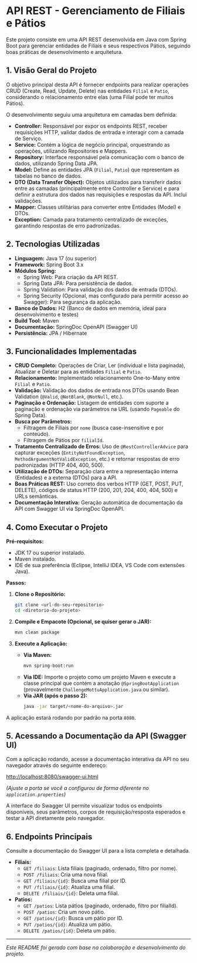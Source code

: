 # API REST - Gerenciamento de Filiais e Pátios

Este projeto consiste em uma API REST desenvolvida em Java com Spring Boot para gerenciar entidades de Filiais e seus respectivos Pátios, seguindo boas práticas de desenvolvimento e arquitetura.

## 1. Visão Geral do Projeto

O objetivo principal desta API é fornecer endpoints para realizar operações CRUD (Create, Read, Update, Delete) nas entidades `Filial` e `Patio`, considerando o relacionamento entre elas (uma Filial pode ter muitos Pátios).

O desenvolvimento seguiu uma arquitetura em camadas bem definida:

*   **Controller:** Responsável por expor os endpoints REST, receber requisições HTTP, validar dados de entrada e interagir com a camada de Serviço.
*   **Service:** Contém a lógica de negócio principal, orquestrando as operações, utilizando Repositories e Mappers.
*   **Repository:** Interface responsável pela comunicação com o banco de dados, utilizando Spring Data JPA.
*   **Model:** Define as entidades JPA (`Filial`, `Patio`) que representam as tabelas no banco de dados.
*   **DTO (Data Transfer Object):** Objetos utilizados para transferir dados entre as camadas (principalmente entre Controller e Service) e para definir a estrutura dos dados nas requisições e respostas da API. Inclui validações.
*   **Mapper:** Classes utilitárias para converter entre Entidades (Model) e DTOs.
*   **Exception:** Camada para tratamento centralizado de exceções, garantindo respostas de erro padronizadas.

## 2. Tecnologias Utilizadas

*   **Linguagem:** Java 17 (ou superior)
*   **Framework:** Spring Boot 3.x
*   **Módulos Spring:**
    *   Spring Web: Para criação da API REST.
    *   Spring Data JPA: Para persistência de dados.
    *   Spring Validation: Para validação dos dados de entrada (DTOs).
    *   Spring Security (Opcional, mas configurado para permitir acesso ao Swagger): Para segurança da aplicação.
*   **Banco de Dados:** H2 (Banco de dados em memória, ideal para desenvolvimento e testes)
*   **Build Tool:** Maven
*   **Documentação:** SpringDoc OpenAPI (Swagger UI)
*   **Persistência:** JPA / Hibernate

## 3. Funcionalidades Implementadas

*   **CRUD Completo:** Operações de Criar, Ler (individual e lista paginada), Atualizar e Deletar para as entidades `Filial` e `Patio`.
*   **Relacionamento:** Implementado relacionamento One-to-Many entre `Filial` e `Patio`.
*   **Validação:** Validação dos dados de entrada nos DTOs usando Bean Validation (`@Valid`, `@NotBlank`, `@NotNull`, etc.).
*   **Paginação e Ordenação:** Listagem de entidades com suporte a paginação e ordenação via parâmetros na URL (usando `Pageable` do Spring Data).
*   **Busca por Parâmetros:**
    *   Filtragem de Filiais por `nome` (busca case-insensitive e por conteúdo).
    *   Filtragem de Pátios por `filialId`.
*   **Tratamento Centralizado de Erros:** Uso de `@RestControllerAdvice` para capturar exceções (`EntityNotFoundException`, `MethodArgumentNotValidException`, etc.) e retornar respostas de erro padronizadas (HTTP 404, 400, 500).
*   **Utilização de DTOs:** Separação clara entre a representação interna (Entidades) e a externa (DTOs) para a API.
*   **Boas Práticas REST:** Uso correto dos verbos HTTP (GET, POST, PUT, DELETE), códigos de status HTTP (200, 201, 204, 400, 404, 500) e URLs semânticas.
*   **Documentação Interativa:** Geração automática de documentação da API com Swagger UI via SpringDoc OpenAPI.

## 4. Como Executar o Projeto

**Pré-requisitos:**
*   JDK 17 ou superior instalado.
*   Maven instalado.
*   IDE de sua preferência (Eclipse, IntelliJ IDEA, VS Code com extensões Java).

**Passos:**

1.  **Clone o Repositório:**
    ```bash
    git clone <url-do-seu-repositorio>
    cd <diretorio-do-projeto>
    ```

2.  **Compile e Empacote (Opcional, se quiser gerar o JAR):**
    ```bash
    mvn clean package
    ```

3.  **Execute a Aplicação:**
    *   **Via Maven:**
        ```bash
        mvn spring-boot:run
        ```
    *   **Via IDE:** Importe o projeto como um projeto Maven e execute a classe principal que contém a anotação `@SpringBootApplication` (provavelmente `ChallengeMottuApplication.java` ou similar).
    *   **Via JAR (após o passo 2):**
        ```bash
        java -jar target/<nome-do-arquivo>.jar
        ```

A aplicação estará rodando por padrão na porta `8080`.

## 5. Acessando a Documentação da API (Swagger UI)

Com a aplicação rodando, acesse a documentação interativa da API no seu navegador através do seguinte endereço:

[http://localhost:8080/swagger-ui.html](http://localhost:8080/swagger-ui.html)

*(Ajuste a porta se você a configurou de forma diferente no `application.properties`)*

A interface do Swagger UI permite visualizar todos os endpoints disponíveis, seus parâmetros, corpos de requisição/resposta esperados e testar a API diretamente pelo navegador.

## 6. Endpoints Principais

Consulte a documentação do Swagger UI para a lista completa e detalhada.

*   **Filiais:**
    *   `GET /filiais`: Lista filiais (paginado, ordenado, filtro por nome).
    *   `POST /filiais`: Cria uma nova filial.
    *   `GET /filiais/{id}`: Busca uma filial por ID.
    *   `PUT /filiais/{id}`: Atualiza uma filial.
    *   `DELETE /filiais/{id}`: Deleta uma filial.
*   **Patios:**
    *   `GET /patios`: Lista pátios (paginado, ordenado, filtro por filialId).
    *   `POST /patios`: Cria um novo pátio.
    *   `GET /patios/{id}`: Busca um pátio por ID.
    *   `PUT /patios/{id}`: Atualiza um pátio.
    *   `DELETE /patios/{id}`: Deleta um pátio.

---
*Este README foi gerado com base na colaboração e desenvolvimento do projeto.*

